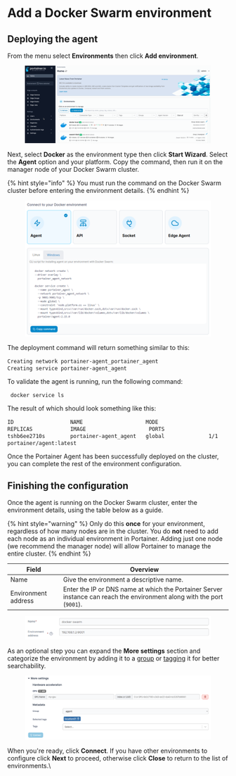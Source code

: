# Add a Docker Swarm environment

## Deploying the agent

From the menu select **Environments** then click **Add environment**.

<figure><img src="../../../.gitbook/assets/2.15-add_env.gif" alt=""><figcaption></figcaption></figure>

Next, select **Docker** as the environment type then click **Start Wizard**. Select the **Agent** option and your platform. Copy the command, then run it on the manager node of your Docker Swarm cluster.

{% hint style="info" %}
You must run the command on the Docker Swarm cluster before entering the environment details.
{% endhint %}

<figure><img src="../../../.gitbook/assets/2.15-environments-add-swarm-agent.png" alt=""><figcaption></figcaption></figure>

The deployment command will return something similar to this:

```
Creating network portainer-agent_portainer_agent
Creating service portainer-agent_agent
```

To validate the agent is running,  run the following command:

```
 docker service ls
```

The result of which should look something like this:

```
ID                  NAME                    MODE                REPLICAS            IMAGE                    PORTS
tshb6ee2710s        portainer-agent_agent   global              1/1                 portainer/agent:latest
```

Once the Portainer Agent has been successfully deployed on the cluster, you can complete the rest of the environment configuration.

## Finishing the configuration

Once the agent is running on the Docker Swarm cluster, enter the environment details, using the table below as a guide.

{% hint style="warning" %}
Only do this **once** for your environment, regardless of how many nodes are in the cluster. You do **not** need to add each node as an individual environment in Portainer. Adding just one node (we recommend the manager node) will allow Portainer to manage the entire cluster.
{% endhint %}

| Field               | Overview                                                                                                                |
| ------------------- | ----------------------------------------------------------------------------------------------------------------------- |
| Name                | Give the environment a descriptive name.                                                                                |
| Environment address | Enter the IP or DNS name at which the Portainer Server instance can reach the environment along with the port (`9001`). |

<figure><img src="../../../.gitbook/assets/2.15-environments-add-swarm-agent-config.png" alt=""><figcaption></figcaption></figure>

As an optional step you can expand the **More settings** section and categorize the environment by adding it to a [group](../groups.md) or [tagging](../tags.md) it for better searchability.

<figure><img src="../../../.gitbook/assets/2.15-docker_api_more_settings (1) (1).png" alt=""><figcaption></figcaption></figure>

When you're ready, click **Connect**. If you have other environments to configure click **Next** to proceed, otherwise click **Close** to return to the list of environments.\
